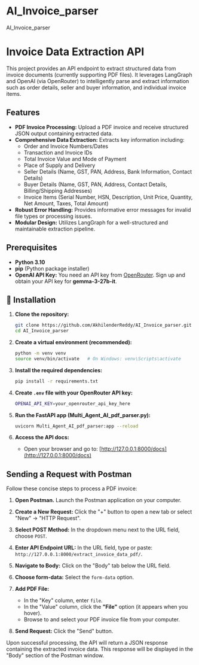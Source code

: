 # AI_Invoice_parser
AI_Invoice_parser
# Invoice Data Extraction API

This project provides an API endpoint to extract structured data from invoice documents (currently supporting PDF files). It leverages LangGraph and OpenAI (via OpenRouter) to intelligently parse and extract information such as order details, seller and buyer information, and individual invoice items.

## Features

- **PDF Invoice Processing:** Upload a PDF invoice and receive structured JSON output containing extracted data.
- **Comprehensive Data Extraction:** Extracts key information including:
    - Order and Invoice Numbers/Dates
    - Transaction and Invoice IDs
    - Total Invoice Value and Mode of Payment
    - Place of Supply and Delivery
    - Seller Details (Name, GST, PAN, Address, Bank Information, Contact Details)
    - Buyer Details (Name, GST, PAN, Address, Contact Details, Billing/Shipping Addresses)
    - Invoice Items (Serial Number, HSN, Description, Unit Price, Quantity, Net Amount, Taxes, Total Amount)
- **Robust Error Handling:** Provides informative error messages for invalid file types or processing issues.
- **Modular Design:** Utilizes LangGraph for a well-structured and maintainable extraction pipeline.

## Prerequisites

- **Python 3.10**
- **pip** (Python package installer)
- **OpenAI API Key:** You need an API key from [OpenRouter](https://openrouter.ai/). Sign up and obtain your API key for **gemma-3-27b-it**.


## 🚀 Installation

1.  **Clone the repository:**
    
    ```bash
    git clone https://github.com/AkhilenderReddy/AI_Invoice_parser.git
    cd AI_Invoice_parser
    ```
    
2.  **Create a virtual environment (recommended):**
    
    ```bash
    python -m venv venv
    source venv/bin/activate   # On Windows: venv\Scripts\activate
    ```
    
3.  **Install the required dependencies:**
    
    ```bash
    pip install -r requirements.txt
    ```
4.  **Create `.env` file with your OpenRouter API key:**
    
    ```bash
    OPENAI_API_KEY=your_openrouter_api_key_here
    ```
    
5. **Run the FastAPI app (Multi_Agent_AI_pdf_parser.py):**
    
    ```bash
    uvicorn Multi_Agent_AI_pdf_parser:app --reload
    ```
    
6.  **Access the API docs:**
    
    -   Open your browser and go to: [http://127.0.0.1:8000/docs](http://127.0.0.1:8000/docs)





## Sending a Request with Postman

Follow these concise steps to process a PDF invoice:

1.  **Open Postman.** Launch the Postman application on your computer.

2.  **Create a New Request:** Click the "+" button to open a new tab or select "New" -> "HTTP Request".

3.  **Select POST Method:** In the dropdown menu next to the URL field, choose `POST`.

4.  **Enter API Endpoint URL:** In the URL field, type or paste: `http://127.0.0.1:8000/extract_invoice_data_pdf/`.

5.  **Navigate to Body:** Click on the "Body" tab below the URL field.

6.  **Choose form-data:** Select the `form-data` option.

7.  **Add PDF File:**
    -   In the "Key" column, enter `file`.
    -   In the "Value" column, click the **"File"** option (it appears when you hover).
    -   Browse to and select your PDF invoice file from your computer.

8.  **Send Request:** Click the "Send" button.

Upon successful processing, the API will return a JSON response containing the extracted invoice data. This response will be displayed in the "Body" section of the Postman window.
        


